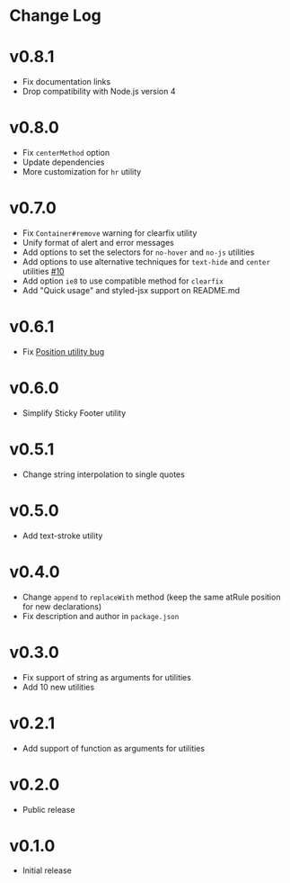 # Change Log

# v0.8.1

- Fix documentation links
- Drop compatibility with Node.js version 4

# v0.8.0

- Fix `centerMethod` option
- Update dependencies
- More customization for `hr` utility

# v0.7.0

- Fix `Container#remove` warning for clearfix utility
- Unify format of alert and error messages
- Add options to set the selectors for `no-hover` and `no-js` utilities
- Add options to use alternative techniques for `text-hide` and `center` utilities [#10](https://github.com/ismamz/postcss-utilities/issues/10)
- Add option `ie8` to use compatible method for `clearfix`
- Add "Quick usage" and styled-jsx support on README.md

# v0.6.1

- Fix [Position utility bug](https://github.com/ismamz/postcss-utilities/issues/8)

# v0.6.0

- Simplify Sticky Footer utility

# v0.5.1

- Change string interpolation to single quotes

# v0.5.0

- Add text-stroke utility

# v0.4.0

- Change `append` to `replaceWith` method (keep the same atRule position for new declarations)
- Fix description and author in `package.json`

# v0.3.0

- Fix support of string as arguments for utilities
- Add 10 new utilities

# v0.2.1

- Add support of function as arguments for utilities

# v0.2.0

- Public release

# v0.1.0

- Initial release
